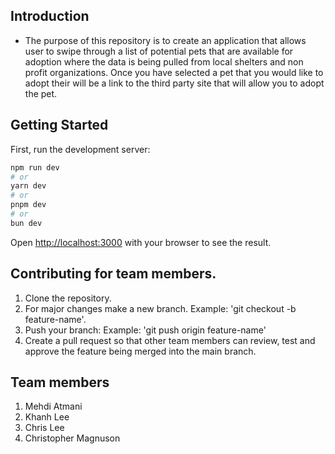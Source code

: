 
## Introduction
- The purpose of this repository is to create an application that allows user to swipe through a list of potential pets that are available for adoption where the data is being pulled from local shelters and
  non profit organizations. Once you have selected a pet that you would like to adopt their will be a link to the third party site that will allow you to adopt the pet. 

## Getting Started

First, run the development server:

```bash
npm run dev
# or
yarn dev
# or
pnpm dev
# or
bun dev
```

Open [http://localhost:3000](http://localhost:3000) with your browser to see the result.

## Contributing for team members.
1. Clone the repository.
2. For major changes make a new branch. Example: 'git checkout -b feature-name'.
3. Push your branch: Example: 'git push origin feature-name'
4. Create a pull request so that other team members can review, test and approve the feature being merged into the main branch. 

## Team members
1. Mehdi Atmani
2. Khanh Lee
3. Chris Lee
4. Christopher Magnuson